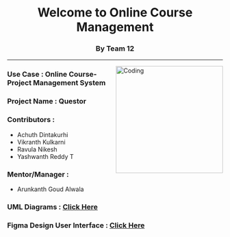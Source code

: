<h1 align="center"> Welcome to Online Course Management </h1>
<h3 align="center">By Team 12 </h3>
<hr />
<img align="right" alt="Coding" width="250" height="250" src="https://asset.brandfetch.io/idelRQuBkX/idE9fvNUUH.jpeg">

### Use Case : Online Course-Project Management System
### Project Name : Questor
### Contributors : 
- Achuth Dintakurhi
- Vikranth Kulkarni
- Ravula Nikesh
- Yashwanth Reddy T
### Mentor/Manager :
- Arunkanth Goud Alwala

### UML Diagrams : [Click Here](https://www.figma.com/file/11Rfbw4EP0golCT7ThGVYw/Online-Course-and-Project-Dashboard-Portal?type=design&node-id=0-1&mode=design&t=K7VdJMmB6AroWk5k-0)

### Figma Design User Interface :  [Click Here](https://www.figma.com/file/11Rfbw4EP0golCT7ThGVYw/Online-Course-and-Project-Dashboard-Portal---Version-(1.0.0)?type=design&node-id=0%3A1&mode=design&t=ZAtyQcYKbtcuE5i2-1)
  
